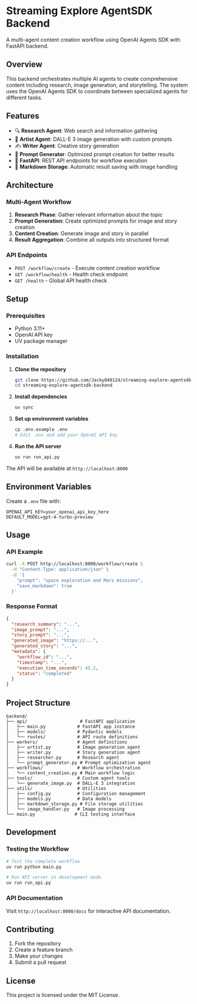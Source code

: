 # Streaming Explore AgentSDK Backend

A multi-agent content creation workflow using OpenAI Agents SDK with FastAPI backend.

## Overview

This backend orchestrates multiple AI agents to create comprehensive content including research, image generation, and storytelling. The system uses the OpenAI Agents SDK to coordinate between specialized agents for different tasks.

## Features

- 🔍 **Research Agent**: Web search and information gathering
- 🎨 **Artist Agent**: DALL-E 3 image generation with custom prompts
- ✍️ **Writer Agent**: Creative story generation
- 🧠 **Prompt Generator**: Optimized prompt creation for better results
- 🚀 **FastAPI**: REST API endpoints for workflow execution
- 📝 **Markdown Storage**: Automatic result saving with image handling

## Architecture

### Multi-Agent Workflow
1. **Research Phase**: Gather relevant information about the topic
2. **Prompt Generation**: Create optimized prompts for image and story creation
3. **Content Creation**: Generate image and story in parallel
4. **Result Aggregation**: Combine all outputs into structured format

### API Endpoints
- `POST /workflow/create` - Execute content creation workflow
- `GET /workflow/health` - Health check endpoint
- `GET /health` - Global API health check

## Setup

### Prerequisites
- Python 3.11+
- OpenAI API key
- UV package manager

### Installation

1. **Clone the repository**
   ```bash
   git clone https://github.com/Jacky040124/streaming-explore-agentsdk-backend.git
   cd streaming-explore-agentsdk-backend
   ```

2. **Install dependencies**
   ```bash
   uv sync
   ```

3. **Set up environment variables**
   ```bash
   cp .env.example .env
   # Edit .env and add your OpenAI API key
   ```

4. **Run the API server**
   ```bash
   uv run run_api.py
   ```

The API will be available at `http://localhost:8000`

## Environment Variables

Create a `.env` file with:

```env
OPENAI_API_KEY=your_openai_api_key_here
DEFAULT_MODEL=gpt-4-turbo-preview
```

## Usage

### API Example

```bash
curl -X POST http://localhost:8000/workflow/create \
  -H "Content-Type: application/json" \
  -d '{
    "prompt": "space exploration and Mars missions",
    "save_markdown": true
  }'
```

### Response Format

```json
{
  "research_summary": "...",
  "image_prompt": "...", 
  "story_prompt": "...",
  "generated_image": "https://...",
  "generated_story": "...",
  "metadata": {
    "workflow_id": "...",
    "timestamp": "...",
    "execution_time_seconds": 45.2,
    "status": "completed"
  }
}
```

## Project Structure

```
backend/
├── api/                    # FastAPI application
│   ├── main.py            # FastAPI app instance
│   ├── models/            # Pydantic models
│   └── routes/            # API route definitions
├── workers/               # Agent definitions
│   ├── artist.py          # Image generation agent
│   ├── writer.py          # Story generation agent
│   ├── researcher.py      # Research agent
│   └── prompt_generator.py # Prompt optimization agent
├── workflows/             # Workflow orchestration
│   └── content_creation.py # Main workflow logic
├── tools/                 # Custom agent tools
│   └── generate_image.py  # DALL-E 3 integration
├── utils/                 # Utilities
│   ├── config.py          # Configuration management
│   ├── models.py          # Data models
│   ├── markdown_storage.py # File storage utilities
│   └── image_handler.py   # Image processing
└── main.py               # CLI testing interface
```

## Development

### Testing the Workflow

```bash
# Test the complete workflow
uv run python main.py

# Run API server in development mode
uv run run_api.py
```

### API Documentation

Visit `http://localhost:8000/docs` for interactive API documentation.

## Contributing

1. Fork the repository
2. Create a feature branch
3. Make your changes
4. Submit a pull request

## License

This project is licensed under the MIT License.